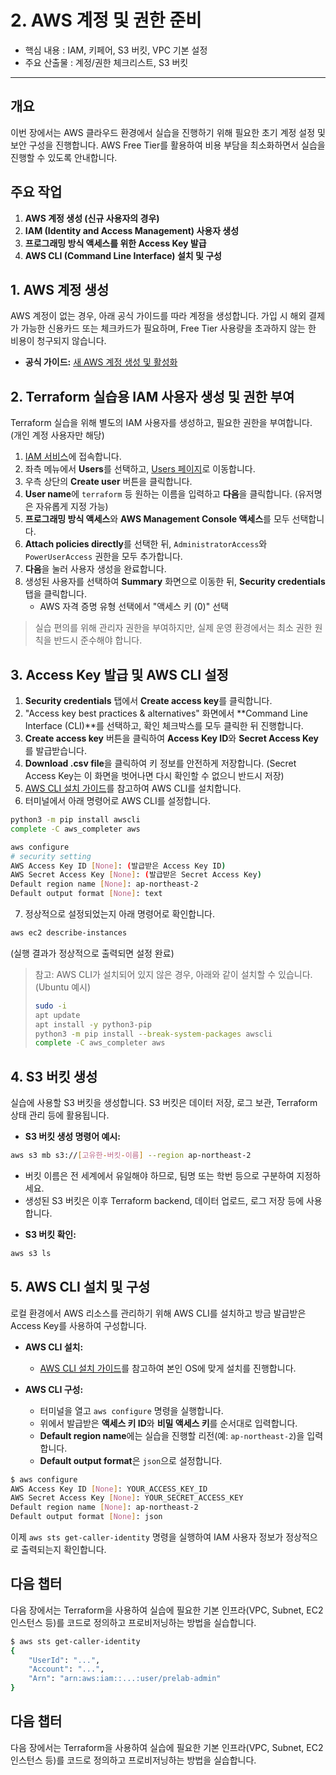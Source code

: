 # 2. AWS 계정 및 권한 준비

* 핵심 내용 : IAM, 키페어, S3 버킷, VPC 기본 설정
* 주요 산출물 : 계정/권한 체크리스트, S3 버킷

---


## 개요

이번 장에서는 AWS 클라우드 환경에서 실습을 진행하기 위해 필요한 초기 계정 설정 및 보안 구성을 진행합니다. AWS Free Tier를 활용하여 비용 부담을 최소화하면서 실습을 진행할 수 있도록 안내합니다.

## 주요 작업

1. **AWS 계정 생성 (신규 사용자의 경우)**
2. **IAM (Identity and Access Management) 사용자 생성**
3. **프로그래밍 방식 액세스를 위한 Access Key 발급**
4. **AWS CLI (Command Line Interface) 설치 및 구성**

## 1. AWS 계정 생성

AWS 계정이 없는 경우, 아래 공식 가이드를 따라 계정을 생성합니다. 가입 시 해외 결제가 가능한 신용카드 또는 체크카드가 필요하며, Free Tier 사용량을 초과하지 않는 한 비용이 청구되지 않습니다.

* **공식 가이드:** [새 AWS 계정 생성 및 활성화](https://docs.aws.amazon.com/ko_kr/accounts/latest/reference/create-account.html)

## 2. Terraform 실습용 IAM 사용자 생성 및 권한 부여

Terraform 실습을 위해 별도의 IAM 사용자를 생성하고, 필요한 권한을 부여합니다. (개인 계정 사용자만 해당)

1. [IAM 서비스](https://us-east-1.console.aws.amazon.com/iamv2)에 접속합니다.
2. 좌측 메뉴에서 **Users**를 선택하고, [Users 페이지](https://us-east-1.console.aws.amazon.com/iamv2/home#/users)로 이동합니다.
3. 우측 상단의 **Create user** 버튼을 클릭합니다.
4. **User name**에 `terraform` 등 원하는 이름을 입력하고 **다음**을 클릭합니다. (유저명은 자유롭게 지정 가능)
5. **프로그래밍 방식 액세스**와 **AWS Management Console 액세스**를 모두 선택합니다.
6. **Attach policies directly**를 선택한 뒤, `AdministratorAccess`와 `PowerUserAccess` 권한을 모두 추가합니다.
7. **다음**을 눌러 사용자 생성을 완료합니다.
8. 생성된 사용자를 선택하여 **Summary** 화면으로 이동한 뒤, **Security credentials** 탭을 클릭합니다.
   - AWS 자격 증명 유형 선택에서 "액세스 키 (0)" 선택

> 실습 편의를 위해 관리자 권한을 부여하지만, 실제 운영 환경에서는 최소 권한 원칙을 반드시 준수해야 합니다.

## 3. Access Key 발급 및 AWS CLI 설정

1. **Security credentials** 탭에서 **Create access key**를 클릭합니다.
2. "Access key best practices & alternatives" 화면에서 **Command Line Interface (CLI)**를 선택하고, 확인 체크박스를 모두 클릭한 뒤 진행합니다.
3. **Create access key** 버튼을 클릭하여 **Access Key ID**와 **Secret Access Key**를 발급받습니다.
4. **Download .csv file**을 클릭하여 키 정보를 안전하게 저장합니다. (Secret Access Key는 이 화면을 벗어나면 다시 확인할 수 없으니 반드시 저장)
5. [AWS CLI 설치 가이드](https://docs.aws.amazon.com/ko_kr/cli/latest/userguide/cli-chap-install.html)를 참고하여 AWS CLI를 설치합니다.
6. 터미널에서 아래 명령어로 AWS CLI를 설정합니다.

```bash
python3 -m pip install awscli
complete -C aws_completer aws

aws configure
# security setting
AWS Access Key ID [None]: (발급받은 Access Key ID)
AWS Secret Access Key [None]: (발급받은 Secret Access Key)
Default region name [None]: ap-northeast-2
Default output format [None]: text
```

7. 정상적으로 설정되었는지 아래 명령어로 확인합니다.

```bash
aws ec2 describe-instances
```
(실행 결과가 정상적으로 출력되면 설정 완료)

> 참고: AWS CLI가 설치되어 있지 않은 경우, 아래와 같이 설치할 수 있습니다.  
> (Ubuntu 예시)
> 
> ```bash
> sudo -i
> apt update
> apt install -y python3-pip
> python3 -m pip install --break-system-packages awscli
> complete -C aws_completer aws
> ```


## 4. S3 버킷 생성

실습에 사용할 S3 버킷을 생성합니다. S3 버킷은 데이터 저장, 로그 보관, Terraform 상태 관리 등에 활용됩니다.

* **S3 버킷 생성 명령어 예시:**
```bash
aws s3 mb s3://[고유한-버킷-이름] --region ap-northeast-2
```
- 버킷 이름은 전 세계에서 유일해야 하므로, 팀명 또는 학번 등으로 구분하여 지정하세요.
- 생성된 S3 버킷은 이후 Terraform backend, 데이터 업로드, 로그 저장 등에 사용합니다.

* **S3 버킷 확인:**
```bash
aws s3 ls
```

## 5. AWS CLI 설치 및 구성

로컬 환경에서 AWS 리소스를 관리하기 위해 AWS CLI를 설치하고 방금 발급받은 Access Key를 사용하여 구성합니다.

* **AWS CLI 설치:**
    * [AWS CLI 설치 가이드](https://docs.aws.amazon.com/ko_kr/cli/latest/userguide/cli-chap-install.html)를 참고하여 본인 OS에 맞게 설치를 진행합니다.

* **AWS CLI 구성:**
    * 터미널을 열고 `aws configure` 명령을 실행합니다.
    * 위에서 발급받은 **액세스 키 ID**와 **비밀 액세스 키**를 순서대로 입력합니다.
    * **Default region name**에는 실습을 진행할 리전(예: `ap-northeast-2`)을 입력합니다.
    * **Default output format**은 `json`으로 설정합니다.

```bash
$ aws configure
AWS Access Key ID [None]: YOUR_ACCESS_KEY_ID
AWS Secret Access Key [None]: YOUR_SECRET_ACCESS_KEY
Default region name [None]: ap-northeast-2
Default output format [None]: json
```

이제 `aws sts get-caller-identity` 명령을 실행하여 IAM 사용자 정보가 정상적으로 출력되는지 확인합니다.

## 다음 챕터

다음 장에서는 Terraform을 사용하여 실습에 필요한 기본 인프라(VPC, Subnet, EC2 인스턴스 등)를 코드로 정의하고 프로비저닝하는 방법을 실습합니다.

```bash
$ aws sts get-caller-identity
{
    "UserId": "...",
    "Account": "...",
    "Arn": "arn:aws:iam::...:user/prelab-admin"
}
```

## 다음 챕터

다음 장에서는 Terraform을 사용하여 실습에 필요한 기본 인프라(VPC, Subnet, EC2 인스턴스 등)를 코드로 정의하고 프로비저닝하는 방법을 실습합니다.
